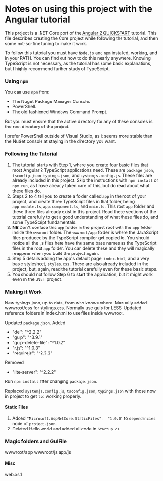 ﻿# Notes on using this project with the Angular tutorial

This project is a .NET Core port of the [Angular 2 QUICKSTART](https://angular.io/docs/ts/latest/quickstart.html) tutorial. This file describes creating the Core project while following the tutorial, and then some not-so-fine tuning to make it work.

To follow this tutorial you must have `Node.js` and `npm` installed, working, and in your PATH. You can find out how to do this nearly anywhere. Knowing TypeScript is not necessary, as the tutorial has some basic explanations, but I highly recommend further study of TypeScript.

### Using `npm`

You can use `npm` from:

- The Nuget Package Manager Console.
- PowerShell.
- The old fashioned Windows Command Prompt.

But you must ensure that the active directory for any of these consoles is the root directory of the project.

I prefer PowerShell outside of Visual Studio, as it seems more stable than the NuGet console at staying in the directory you want.

### Following the Tutorial

1. The tutorial starts with Step 1, where you create four basic files that most Angular 2 TypeScript applications need. These are `package.json`, `tsconfig.json`, `typings.json`, and `systemjs.config.js`. These files are already included in this project. Skip the instructions with `npm install` or `npm run`, as I have already taken care of this, but do read about what these files do.
2. Steps 2 to 4 tell you to create a folder called `app` in the root of your project, and create three TypeScript files in that folder, being `app.module.ts`, `app.component.ts`, and `main.ts`. This root `app` folder and these three files already exist in this project. Read these sections of the tutorial carefully to get a good understanding of what these files do, and some TypeScript fundamentals. 
3. **NB** Don't confuse this `app` folder in the project root with the `app` folder inside the `wwwroot` folder. The `wwwroot/app` folder is where the JavaScript files produced by the TypeScript compiler get copied to. You should notice all the .js files here have the same base names as the TypeScript files in the root `app` folder. You can delete these and they will magically reappear when you build the project again.
4. Step 5 details adding the app's default page, `index.html`, and a very basic stylesheet, `styles.css`. These are also already included in the project, but, again, read the tutorial carefully even for these basic steps.
5. You should not follow Step 6 to start the application, but it might work even in the .NET project. 

### Making it Work

New typings.json, up to date, from who knows where.
Manually added wwwroot/css for stylings.css. Normally use gulp for LESS.
Updated reference folders in Index.html to use files inside wwwroot.

Updated `package.json`. Added
- "del": "^2.2.2"
- "gulp": "^3.9.1"
- "gulp-delete-file": "^1.0.2"
- "r.js": "^1.0.3"
- "requirejs": "^2.3.2"

Removed
- "lite-server": "^2.2.2"

Run `npm install` after changing `package.json`.

Replaced `systemjs.config.js`, `tsconfig.json`, `typings.json` with those now in project to get `tsc` working properly.

#### Static Files
1. Added `"Microsoft.AspNetCore.StaticFiles":  "1.0.0"` to `dependencies` node of `project.json`.
2. Deleted Hello world and added all code in `Startup.cs`.

### Magic folders and GulFile

wwwroot/app
wwwroot/js
app/js

#### Misc

web.xsd
